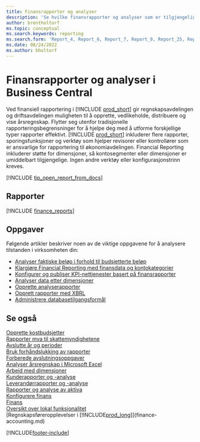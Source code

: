 ```yaml
---
title: Finansrapporter og analyser
description: 'Se hvilke finansrapporter og analyser som er tilgjengelige i standardversjonen av Business Central, slik at du kan holde oversikt over virksomheten. Bruk rapport 38 for resultatrapportering.'
author: brentholtorf
ms.topic: conceptual
ms.search.keywords: reporting
ms.search.form: 'Report_4, Report_6, Report_7, Report_9, Report_25, Report_38'
ms.date: 08/24/2022
ms.author: bholtorf
---
```

# <a name="financial-reports-and-analytics-in-business-central"></a>Finansrapporter og analyser i Business Central

Ved finansiell rapportering i [!INCLUDE [prod_short](includes/prod_short.md)] gir regnskapsavdelingen og driftsavdelingen muligheten til å opprette, vedlikeholde, distribuere og vise årsregnskap. Flytter seg utenfor tradisjonelle rapporteringsbegrensninger for å hjelpe deg med å utforme forskjellige typer rapporter effektivt. [!INCLUDE [prod_short](includes/prod_short.md)] inkluderer flere rapporter, sporingsfunksjoner og verktøy som hjelper revisorer eller kontrollører som er ansvarlige for rapportering til økonomiavdelingen. Financial Reporting inkluderer støtte for dimensjoner, så kontosegmenter eller dimensjoner er umiddelbart tilgjengelige. Ingen andre verktøy eller konfigurasjonstrinn kreves.  

[!INCLUDE [tip_open_report_from_docs](includes/tip-open-report-from-docs.md)]

## <a name="reports"></a>Rapporter

[!INCLUDE [finance_reports](includes/finance-reports-include.md)]

## <a name="tasks"></a>Oppgaver

Følgende artikler beskriver noen av de viktige oppgavene for å analysere tilstanden i virksomheten din:

* [Analyser faktiske beløp i forhold til budsjetterte beløp](bi-how-analyze-actual-versus-budget.md)  
* [Klargjøre Financial Reporting med finansdata og kontokategorier](bi-how-work-account-schedule.md)  
* [Konfigurer og publiser KPI-nettjenester basert på finansrapporter](bi-how-to-set-up-and-publish-kpi-web-services-based-on-account-schedules.md)  
* [Analyser data etter dimensjoner](bi-how-analyze-data-dimension.md)  
* [Opprette analyserapporter](bi-how-create-analysis-views-reports.md)  
* [Opprett rapporter med XBRL](bi-create-reports-with-xbrl.md)  
* [Administrere databasetilgangsformål](admin-data-access-intent.md)  

## <a name="see-also"></a>Se også

[Opprette kostbudsjetter](finance-create-cost-budgets.md)  
[Rapporter mva til skattemyndighetene](finance-how-report-vat.md)  
[Avslutte år og perioder](year-close-years-periods.md)  
[Bruk forhåndslukking av rapporter](year-prepare-preclose-reports.md)  
[Forberede avslutningsoppgaver](year-prepare-close-statement.md)  
[Analyser årsregnskap i Microsoft Excel](finance-analyze-excel.md)  
[Arbeid med dimensjoner](finance-dimensions.md)  
[Kunderapporter og -analyse](receivables-reports.md)  
[Leverandørrapporter og -analyse](payables-reports.md)  
[Rapporter og analyse av aktiva](fa-reports.md)  
[Konfigurere finans](finance-setup-finance.md)  
[Finans](finance.md)  
[Oversikt over lokal funksjonalitet](about-localization.md)  
[Regnskapsføreropplevelser i [!INCLUDE[prod_long](includes/prod_long.md)]](finance-accounting.md)  


[!INCLUDE[footer-include](includes/footer-banner.md)]
